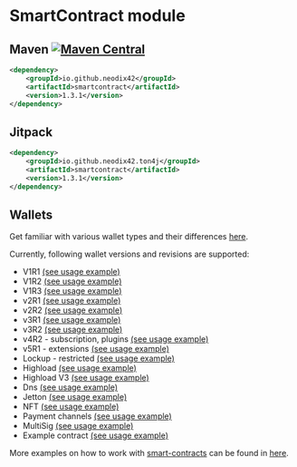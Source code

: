 # SmartContract module

## Maven [![Maven Central][maven-central-svg]][maven-central]

```xml
<dependency>
    <groupId>io.github.neodix42</groupId>
    <artifactId>smartcontract</artifactId>
    <version>1.3.1</version>
</dependency>
```

## Jitpack

```xml
<dependency>
    <groupId>io.github.neodix42.ton4j</groupId>
    <artifactId>smartcontract</artifactId>
    <version>1.3.1</version>
</dependency>
```

## Wallets

Get familiar with various wallet types and their differences [here](README-WALLETS.md).

Currently, following wallet versions and revisions are supported:

* V1R1 [(see usage example)](./src/test/java/org/ton/ton4j/smartcontract/integrationtests/TestWalletV1R1.java)
* V1R2 [(see usage example)](v1r2-example.md)
* V1R3 [(see usage example)](./src/test/java/org/ton/ton4j/smartcontract/integrationtests/TestWalletV1R3.java)
* v2R1 [(see usage example)](./src/test/java/org/ton/ton4j/smartcontract/integrationtests/TestWalletV2R1Short.java)
* v2R2 [(see usage example)](./src/test/java/org/ton/ton4j/smartcontract/integrationtests/TestWalletV2R2Short.java)
* v3R1 [(see usage example)](./src/test/java/org/ton/ton4j/smartcontract/integrationtests/TestWalletV3R1.java)
* v3R2 [(see usage example)](./src/test/java/org/ton/ton4j/smartcontract/integrationtests/TestWalletV3R2Short.java)
* v4R2 - subscription, plugins [(see usage example)](plugin-example.md)
* v5R1 - extensions [(see usage example)](./src/test/java/org/ton/ton4j/smartcontract/integrationtests/TestWalletV5.java)
* Lockup -
  restricted [(see usage example)](./src/test/java/org/ton/ton4j/smartcontract/integrationtests/TestLockupWallet.java)
* Highload [(see usage example)](./src/test/java/org/ton/ton4j/smartcontract/integrationtests/TestHighloadWalletV2.java)
* Highload
  V3 [(see usage example)](./src/test/java/org/ton/ton4j/smartcontract/integrationtests/TestHighloadWalletV3.java)
* Dns [(see usage example)](dns-example.md)
* Jetton [(see usage example)](jetton-example.md)
* NFT [(see usage example)](nft-example.md)
* Payment channels [(see usage example)](./src/test/java/org/ton/ton4j/smartcontract/integrationtests/TestPayments.java)
* MultiSig [(see usage example)](./src/test/java/org/ton/ton4j/smartcontract/integrationtests/TestWalletMultiSig.java)
* Example contract [(see usage example)](sample-smc-example.md)

More examples on how to work with [smart-contracts](../smartcontract/src/main/java/org/ton/ton4j/smartcontract) can be
found in [here](../smartcontract/src/test/java/org/ton/ton4j/smartcontract).

[maven-central-svg]: https://img.shields.io/maven-central/v/io.github.neodix42/smartcontract

[maven-central]: https://mvnrepository.com/artifact/io.github.neodix42/smartcontract

[ton-svg]: https://img.shields.io/badge/Based%20on-TON-blue

[ton]: https://ton.org